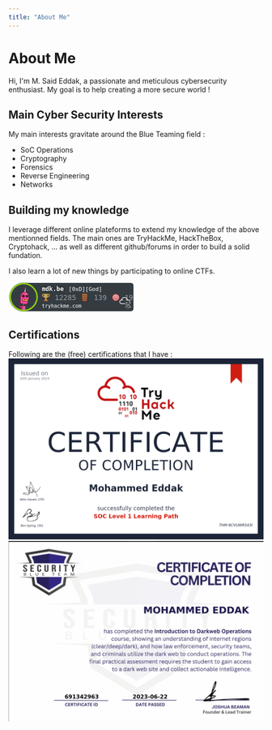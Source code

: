 ```yaml
---
title: "About Me"
---
```


# About Me

Hi, I'm M. Said Eddak, a passionate and meticulous cybersecurity enthusiast. My goal is to help creating a more secure world !

## Main Cyber Security Interests 
My main interests gravitate around the Blue Teaming field :
- SoC Operations
- Cryptography
- Forensics
- Reverse Engineering
- Networks

## Building my knowledge
I leverage different online plateforms to extend my knowledge of the above mentionned fields.
The main ones are TryHackMe, HackTheBox, Cryptohack, ... as well as different github/forums in order to build a solid fundation.

I also learn a lot of new things by participating to online CTFs.

![thm rank](image.png)

## Certifications
Following are the (free) certifications that I have :
![thm cert 1](../images/THM-cert-soc.png)
![sbt cert 1](../images/security-blue-team-cert-1.png)

<!-- ## Projects

- [Project 1](https://project1.com)
- [Project 2](https://project2.com)

---
title: "Advanced Post Example"
date: 2023-06-21
author: "Your Name"
tags: ["Hugo", "PaperMod", "Tutorial"]
categories: ["Tutorials"]
---

## Introduction

Welcome to the advanced post example!

## Code Example

Here's a code snippet in Go:

```go
package main

import "fmt"

func main() {
    fmt.Println("Hello, world!")
}
```

## Table Example

Here's a table example:

| Header 1 | Header 2 |
| -------- | -------- |
| Cell 1   | Cell 2   |
| Cell 3   | Cell 4   |

## Image Example

Here's an image example:

![Image](https://picsum.photos/1280/720?random=1)



 -->
